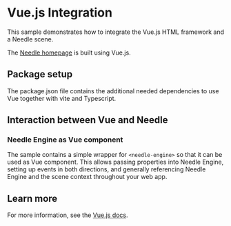 # Vue.js Integration

This sample demonstrates how to integrate the Vue.js HTML framework and a Needle scene.  

The [Needle homepage](https://needle.tools) is built using Vue.js.

## Package setup

The package.json file contains the additional needed dependencies to use Vue together with vite and Typescript.

## Interaction between Vue and Needle

### Needle Engine as Vue component

The sample contains a simple wrapper for `<needle-engine>` so that it can be used as Vue component. This allows passing properties into Needle Engine, setting up events in both directions, and generally referencing Needle Engine and the scene context throughout your web app. 

## Learn more

For more information, see the [Vue.js docs](https://vuejs.org/guide/introduction.html).